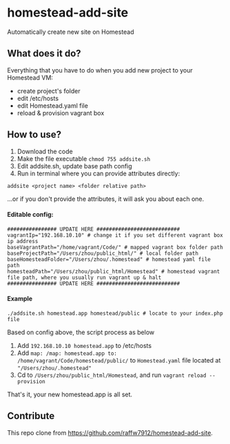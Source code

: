 # homestead-add-site
Automatically create new site on Homestead

## What does it do?
Everything that you have to do when you add new project to your Homestead VM:
* create project's folder
* edit /etc/hosts
* edit Homestead.yaml file
* reload & provision vagrant box

## How to use?
1. Download the code
2. Make the file executable `chmod 755 addsite.sh`
3. Edit addsite.sh, update base path config
4. Run in terminal where you can provide attributes directly:
```
addsite <project name> <folder relative path>
```
...or if you don't provide the attributes, it will ask you about each one.

#### Editable config:
```
################ UPDATE HERE ###########################
vagrantIp="192.168.10.10" # change it if you set different vagrant box ip address
baseVagrantPath="/home/vagrant/Code/" # mapped vagrant box folder path
baseProjectPath="/Users/zhou/public_html/" # local folder path
baseHomesteadFolder="/Users/zhou/.homestead" # homestead yaml file path
homesteadPath="/Users/zhou/public_html/Homestead" # homestead vagrant file path, where you usually run vagrant up & halt
################ UPDATE HERE ###########################
```

#### Example
```
./addsite.sh homestead.app homestead/public # locate to your index.php file
```

Based on config above, the script process as below

1. Add `192.168.10.10 homestead.app` to /etc/hosts
2. Add `map: /map: homestead.app to: /home/vagrant/Code/homestead/public/` to `Homestead.yaml` file located at `"/Users/zhou/.homestead"`
3. Cd to `/Users/zhou/public_html/Homestead`, and run `vagrant reload --provision`

That's it, your new homestead.app is all set.

## Contribute
This repo clone from https://github.com/raffw7912/homestead-add-site.
